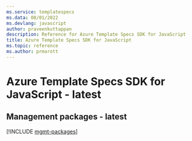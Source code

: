 ```yaml
---
ms.service: templatespecs
ms.data: 08/01/2022
ms.devlang: javascript
author: praveenkuttappan
description: Reference for Azure Template Specs SDK for JavaScript
title: Azure Template Specs SDK for JavaScript
ms.topic: reference
ms.author: prmarott
---
```

# Azure Template Specs SDK for JavaScript - latest

## Management packages - latest
[!INCLUDE [mgmt-packages](template-specs-mgmt-index.md)]
